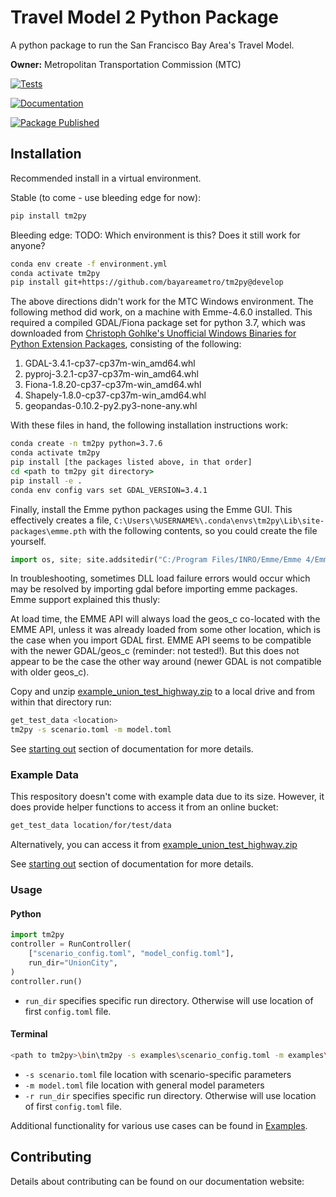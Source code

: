 # Travel Model 2 Python Package

A python package to run the San Francisco Bay Area's Travel Model.

**Owner:** Metropolitan Transportation Commission (MTC)

[![Tests](https://github.com/BayAreaMetro/tm2py/actions/workflows/test.yml/badge.svg?branch=develop)](https://github.com/BayAreaMetro/tm2py/actions/workflows/test.yml)

[![Documentation](https://github.com/BayAreaMetro/tm2py/actions/workflows/docs.yml/badge.svg?branch=develop)](https://github.com/BayAreaMetro/tm2py/actions/workflows/docs.yml)

[![Package Published](https://github.com/BayAreaMetro/tm2py/actions/workflows/publish.yml/badge.svg?branch=develop)](https://github.com/BayAreaMetro/tm2py/actions/workflows/publish.yml)

## Installation

Recommended install in a virtual environment.

Stable (to come - use bleeding edge for now):

```bash
pip install tm2py
```

Bleeding edge:
TODO: Which environment is this?  Does it still work for anyone?

```bash
conda env create -f environment.yml
conda activate tm2py
pip install git+https://github.com/bayareametro/tm2py@develop
```

The above directions didn't work for the MTC Windows environment.  The following method did work, on a machine with Emme-4.6.0 installed.  This required a compiled GDAL/Fiona package set for python 3.7, which was downloaded from [Christoph Gohlke's Unofficial Windows Binaries for Python Extension Packages](https://www.lfd.uci.edu/~gohlke/pythonlibs/), consisting of the following:

1. GDAL-3.4.1-cp37-cp37m-win_amd64.whl
2. pyproj-3.2.1-cp37-cp37m-win_amd64.whl
3. Fiona-1.8.20-cp37-cp37m-win_amd64.whl
4. Shapely-1.8.0-cp37-cp37m-win_amd64.whl
5. geopandas-0.10.2-py2.py3-none-any.whl

With these files in hand, the following installation instructions work:

```bat
conda create -n tm2py python=3.7.6
conda activate tm2py
pip install [the packages listed above, in that order]
cd <path to tm2py git directory>
pip install -e .
conda env config vars set GDAL_VERSION=3.4.1
```
Finally, install the Emme python packages using the Emme GUI. This effectively creates a file,
`C:\Users\%USERNAME%\.conda\envs\tm2py\Lib\site-packages\emme.pth` with the following contents, so you could create the file yourself.

```python
import os, site; site.addsitedir("C:/Program Files/INRO/Emme/Emme 4/Emme-4.6.0/Python37/Lib/site-packages")
```

In troubleshooting, sometimes DLL load failure errors would occur which may be resolved by importing gdal before importing emme packages. Emme support explained this thusly:

At load time, the EMME API will always load the geos_c co-located with the EMME API, unless it was already loaded from some other location, which is the case when you import GDAL first. EMME API seems to be compatible with the newer GDAL/geos_c (reminder: not tested!). But this does not appear to be the case the other way around (newer GDAL is not compatible with older geos_c).

Copy and unzip [example_union_test_highway.zip](https://mtcdrive.box.com/s/3entr016e9teq2wt46x1os3fjqylfoge) to a local
drive and from within that directory run:

```sh
get_test_data <location>
tm2py -s scenario.toml -m model.toml
```

See [starting out](http://bayareametro.github.com/tm2py) section of documentation for more details.

### Example Data

This respository doesn't come with example data due to its size. However, it does provide helper functions to access it from an online bucket:

```bash
get_test_data location/for/test/data
```

Alternatively, you can access it from [example_union_test_highway.zip](https://mtcdrive.box.com/s/3entr016e9teq2wt46x1os3fjqylfoge)

See [starting out](http://bayareametro.github.com/tm2py) section of documentation for more details.

### Usage

#### Python

```python
import tm2py
controller = RunController(
    ["scenario_config.toml", "model_config.toml"],
    run_dir="UnionCity",
)
controller.run()
```

- `run_dir` specifies specific run directory. Otherwise will use location of first `config.toml` file.

#### Terminal

```sh
<path to tm2py>\bin\tm2py -s examples\scenario_config.toml -m examples\model.toml [-r <location>]
```

- `-s scenario.toml` file location with scenario-specific parameters
- `-m model.toml` file location with general model parameters
- `-r run_dir` specifies specific run directory. Otherwise will use location of first `config.toml` file.

Additional functionality for various use cases can be found in [Examples](examples).

## Contributing

Details about contributing can be found on our documentation website: [](https://bayareametro.github.io/tm2py/contributing)
